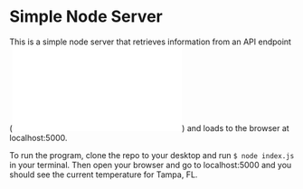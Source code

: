 # Simple Node Server

This is a simple node server that retrieves information from an API endpoint (![OpenWeatherMap](openweathermap.org)) and loads to the browser at localhost:5000.

To run the program, clone the repo to your desktop and run `$ node index.js` in your terminal. Then open your browser and go to localhost:5000 and you should see the current temperature for Tampa, FL.
